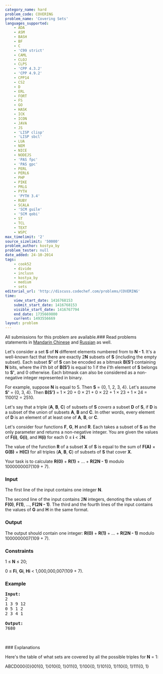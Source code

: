 ```yaml
---
category_name: hard
problem_code: COVERING
problem_name: 'Covering Sets'
languages_supported:
    - ADA
    - ASM
    - BASH
    - BF
    - C
    - 'C99 strict'
    - CAML
    - CLOJ
    - CLPS
    - 'CPP 4.3.2'
    - 'CPP 4.9.2'
    - CPP14
    - CS2
    - D
    - ERL
    - FORT
    - FS
    - GO
    - HASK
    - ICK
    - ICON
    - JAVA
    - JS
    - 'LISP clisp'
    - 'LISP sbcl'
    - LUA
    - NEM
    - NICE
    - NODEJS
    - 'PAS fpc'
    - 'PAS gpc'
    - PERL
    - PERL6
    - PHP
    - PIKE
    - PRLG
    - PYTH
    - 'PYTH 3.4'
    - RUBY
    - SCALA
    - 'SCM guile'
    - 'SCM qobi'
    - ST
    - TCL
    - TEXT
    - WSPC
max_timelimit: '2'
source_sizelimit: '50000'
problem_author: kostya_by
problem_tester: null
date_added: 24-10-2014
tags:
    - cook52
    - divide
    - inclusn
    - kostya_by
    - medium
    - sets
editorial_url: 'http://discuss.codechef.com/problems/COVERING'
time:
    view_start_date: 1416768153
    submit_start_date: 1416768153
    visible_start_date: 1416767794
    end_date: 1735669800
    current: 1493556669
layout: problem
---
```

All submissions for this problem are available.###  Read problems statements in [Mandarin Chinese](http://www.codechef.com/download/translated/COOK52/mandarin/COVERING.pdf) and [Russian](http://www.codechef.com/download/translated/COOK52/russian/COVERING.pdf) as well.

 Let's consider a set **S** of **N** different elements numbered from  to **N - 1**. It's a well-known fact that there are exactly 2**N** subsets of **S** (including the empty subset). Each subset **S'** of **S** can be encoded as a bitmask **B(S')** containing **N** bits, where the **i**'th bit of **B(S')** is equal to 1 if the **i**'th element of **S** belongs to **S'**, and 0 otherwise. Each bitmask can also be considered as a non-negative integer represented in binary.

 For example, suppose **N** is equal to 5. Then **S** = {0, 1, 2, 3, 4}. Let's assume **S'** = {0, 3, 4}. Then **B(S')** = 1 × 20 + 0 × 21 + 0 × 22 + 1 × 23 + 1 × 24 = 110012 = 2510.

 Let's say that a triple (**A**, **B**, **C**) of subsets of **S** _covers_ a subset **D** of **S**, if **D** is a subset of the union of subsets **A**, **B** and **C**. In other words, every element of **D** is an element of at least one of **A**, **B**, or **C**.

 Let's consider four functions **F**, **G**, **H** and **R**. Each takes a subset of **S** as the only parameter and returns a non-negative integer. You are given the values of **F(i)**, **G(i)**, and **H(i)** for each 0 ≤ **i** < 2**N**.

 The value of the function **R** of a subset **X** of **S** is equal to the sum of **F(A)** × **G(B)** × **H(C)** for all triples (**A**, **B**, **C**) of subsets of **S** that cover **X**.

 Your task is to calculate **R(0)** + **R(1)** + ... + **R(2N - 1)** modulo 1000000007(109 + 7).

### Input

 The first line of the input contains one integer **N**.

 The second line of the input contains 2**N** integers, denoting the values of **F(0)**, **F(1)**, ..., **F(2N - 1)**. The third and the fourth lines of the input contains the values of **G** and **H** in the same format.

### Output

 The output should contain one integer: **R(0)** + **R(1)** + ... + **R(2N - 1)** modulo 1000000007(109 + 7).

### Constraints

1 ≤ **N** ≤ 20;

0 ≤ **Fi**, **Gi**, **Hi** < 1,000,000,007(109 + 7).

### Example

<pre><b>Input:</b>
2
1 3 9 12
0 5 1 2
2 3 4 1

<b>Output:</b>
7680


</pre>### Explanations
Here's the table of what sets are covered by all the possible triples for **N** = 1:

ABCD000{0}001{0, 1}010{0, 1}011{0, 1}100{0, 1}101{0, 1}110{0, 1}111{0, 1}
